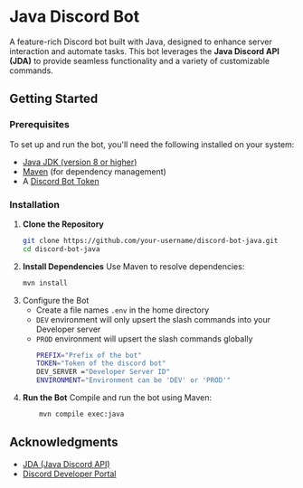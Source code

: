# Java Discord Bot

A feature-rich Discord bot built with Java, designed to enhance server interaction and automate tasks. This bot leverages the **Java Discord API (JDA)** to provide seamless functionality and a variety of customizable commands.

## Getting Started

### Prerequisites

To set up and run the bot, you'll need the following installed on your system:

- [Java JDK (version 8 or higher)](https://www.oracle.com/java/technologies/javase-downloads.html)
- [Maven](https://maven.apache.org/install.html) (for dependency management)
- A [Discord Bot Token](https://discord.com/developers/applications)

### Installation
1. **Clone the Repository**
   ```bash
   git clone https://github.com/your-username/discord-bot-java.git
   cd discord-bot-java
   ```
2. **Install Dependencies** Use Maven to resolve dependencies:
    ```bash
   mvn install
   ```
3. Configure the Bot
   - Create a file names `.env` in the home directory
   - `DEV` environment will only upsert the slash commands into your Developer server
   - `PROD` environment will upsert the slash commands globally
     ```bash
     PREFIX="Prefix of the bot"
     TOKEN="Token of the discord bot"
     DEV_SERVER ="Developer Server ID"
     ENVIRONMENT="Environment can be 'DEV' or 'PROD'"
     ```
4. **Run the Bot** Compile and run the bot using Maven:
    ```bash
        mvn compile exec:java
    ```
   
## Acknowledgments
- [JDA (Java Discord API)](https://github.com/discord-jda/JDA)
- [Discord Developer Portal](https://discord.com/developers/docs/intro)
